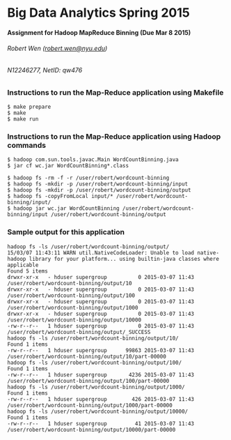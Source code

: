 # Big Data Analytics Spring 2015
#### Assignment for Hadoop MapReduce Binning (Due Mar 8 2015)
###### Robert Wen (robert.wen@nyu.edu)
###### N12246277, NetID: qw476

### Instructions to run the Map-Reduce application using Makefile
```
$ make prepare
$ make
$ make run
```

### Instructions to run the Map-Reduce application using Hadoop commands
```
$ hadoop com.sun.tools.javac.Main WordCountBinning.java
$ jar cf wc.jar WordCountBinning*.class

$ hadoop fs -rm -f -r /user/robert/wordcount-binning
$ hadoop fs -mkdir -p /user/robert/wordcount-binning/input
$ hadoop fs -mkdir -p /user/robert/wordcount-binning/output
$ hadoop fs -copyFromLocal input/* /user/robert/wordcount-binning/input/
$ hadoop jar wc.jar WordCountBinning /user/robert/wordcount-binning/input /user/robert/wordcount-binning/output
```

### Sample output for this application
```
hadoop fs -ls /user/robert/wordcount-binning/output/
15/03/07 11:43:11 WARN util.NativeCodeLoader: Unable to load native-hadoop library for your platform... using builtin-java classes where applicable
Found 5 items
drwxr-xr-x   - hduser supergroup          0 2015-03-07 11:43 /user/robert/wordcount-binning/output/10
drwxr-xr-x   - hduser supergroup          0 2015-03-07 11:43 /user/robert/wordcount-binning/output/100
drwxr-xr-x   - hduser supergroup          0 2015-03-07 11:43 /user/robert/wordcount-binning/output/1000
drwxr-xr-x   - hduser supergroup          0 2015-03-07 11:43 /user/robert/wordcount-binning/output/10000
-rw-r--r--   1 hduser supergroup          0 2015-03-07 11:43 /user/robert/wordcount-binning/output/_SUCCESS
hadoop fs -ls /user/robert/wordcount-binning/output/10/
Found 1 items
-rw-r--r--   1 hduser supergroup      99863 2015-03-07 11:43 /user/robert/wordcount-binning/output/10/part-00000
hadoop fs -ls /user/robert/wordcount-binning/output/100/
Found 1 items
-rw-r--r--   1 hduser supergroup       4236 2015-03-07 11:43 /user/robert/wordcount-binning/output/100/part-00000
hadoop fs -ls /user/robert/wordcount-binning/output/1000/
Found 1 items
-rw-r--r--   1 hduser supergroup        426 2015-03-07 11:43 /user/robert/wordcount-binning/output/1000/part-00000
hadoop fs -ls /user/robert/wordcount-binning/output/10000/
Found 1 items
-rw-r--r--   1 hduser supergroup         41 2015-03-07 11:43 /user/robert/wordcount-binning/output/10000/part-00000

```
